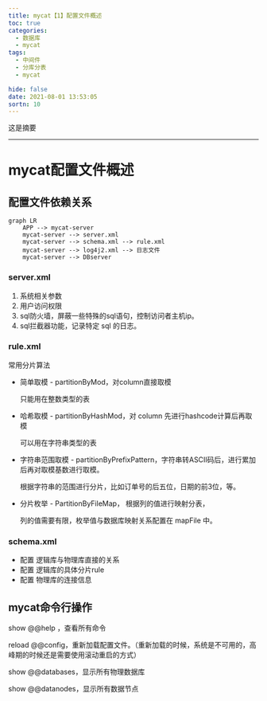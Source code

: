 ```yaml
---
title: mycat【1】配置文件概述
toc: true
categories:
  - 数据库
  - mycat 
tags:
  - 中间件
  - 分库分表
  - mycat

hide: false
date: 2021-08-01 13:53:05
sortn: 10
---
```


这是摘要
<!-- more -->

------



# mycat配置文件概述



## 配置文件依赖关系

```mermaid
graph LR
	APP --> mycat-server
	mycat-server --> server.xml 
	mycat-server --> schema.xml --> rule.xml
	mycat-server --> log4j2.xml --> 日志文件
	mycat-server --> DBserver
```

### server.xml

1. 系统相关参数
2. 用户访问权限
3. sql防火墙，屏蔽一些特殊的sql语句，控制访问者主机ip。
4. sql拦截器功能，记录特定 sql 的日志。



### rule.xml

常用分片算法

- 简单取模 - partitionByMod，对column直接取模

  只能用在整数类型的表

- 哈希取模 - partitionByHashMod，对 column 先进行hashcode计算后再取模

  可以用在字符串类型的表

- 字符串范围取模 - partitionByPrefixPattern，字符串转ASCII码后，进行累加后再对取模基数进行取模。

  根据字符串的范围进行分片，比如订单号的后五位，日期的前3位，等。

- 分片枚举 - PartitionByFileMap， 根据列的值进行映射分表，

  列的值需要有限，枚举值与数据库映射关系配置在 mapFile 中。



### schema.xml

- 配置 逻辑库与物理库直接的关系
- 配置 逻辑库的具体分片rule
- 配置 物理库的连接信息



## mycat命令行操作

show @@help ，查看所有命令

reload @@config，重新加载配置文件。（重新加载的时候，系统是不可用的，高峰期的时候还是需要使用滚动重启的方式）

show @@databases，显示所有物理数据库

show @@datanodes，显示所有数据节点

